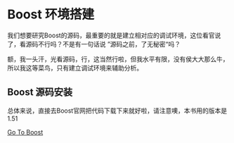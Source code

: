 # Boost 环境搭建

我们想要研究Boost的源码，最重要的就是建立相对应的调试环境，这位看官说了，看源码不行吗？不是有一句话说
”源码之前，了无秘密“吗？

额，我一头汗，光看源码，行，这当然行啦，但我水平有限，没有侯大大那么牛，所以我这等菜鸟，只有建立调试环境来辅助分析。


## Boost 源码安装

总体来说，直接去Boost官网把代码下载下来就好啦，请注意噢，本书用的版本是1.51

[Go To Boost][1]

[1]: http://www.boost.org/

